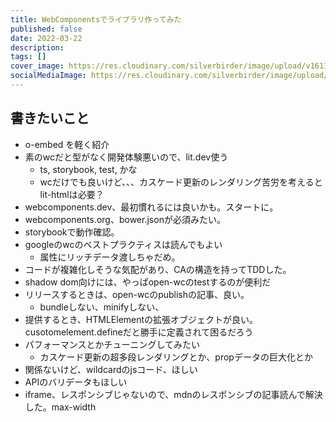 ```yaml
---
title: WebComponentsでライブラリ作ってみた
published: false
date: 2022-03-22
description: 
tags: []
cover_image: https://res.cloudinary.com/silverbirder/image/upload/v1611128736/silver-birder.github.io/assets/logo.png
socialMediaImage: https://res.cloudinary.com/silverbirder/image/upload/v1611128736/silver-birder.github.io/assets/logo.png
---
```


## 書きたいこと

* o-embed を軽く紹介
* 素のwcだと型がなく開発体験悪いので、lit.dev使う
  * ts, storybook, test, かな
  * wcだけでも良いけど、、、カスケード更新のレンダリング苦労を考えるとlit-htmlは必要？
* webcomponents.dev、最初慣れるには良いかも。スタートに。
* webcomponents.org、bower.jsonが必須みたい。
* storybookで動作確認。
* googleのwcのベストプラクティスは読んでもよい
  * 属性にリッチデータ渡しちゃだめ。
* コードが複雑化しそうな気配があり、CAの構造を持ってTDDした。
* shadow dom向けには、やっぱopen-wcのtestするのが便利だ
* リリースするときは、open-wcのpublishの記事、良い。
  * bundleしない、minifyしない、
* 提供するとき、HTMLElementの拡張オブジェクトが良い。cusotomelement.defineだと勝手に定義されて困るだろう
* パフォーマンスとかチューニングしてみたい
  * カスケード更新の超多段レンダリングとか、propデータの巨大化とか
* 関係ないけど、wildcardのjsコード、ほしい
* APIのバリデータもほしい
* iframe、レスポンシブじゃないので、mdnのレスポンシブの記事読んで解決した。max-width

